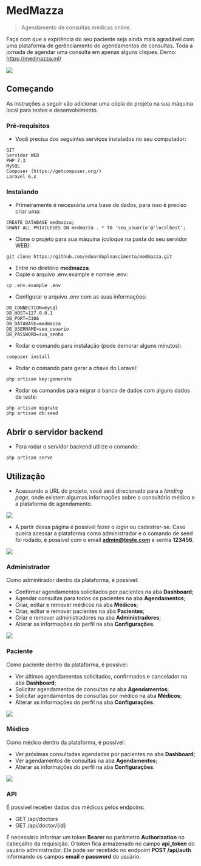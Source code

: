 # MedMazza
> Agendamento de consultas médicas online.

Faça com que a expriência do seu paciente seja ainda mais agradável com uma plataforma de gerênciamento de agendamentos de consultas. Toda a jornada de agendar uma consulta em apenas alguns cliques. Demo: https://medmazza.ml/

![](https://i.imgur.com/KbHcORs.png)

## Começando

As instruções a seguir vão adicionar uma cópia do projeto na sua máquina local para testes e desenvolvimento.

### Pré-requisitos

- Você precisa dos seguintes serviços instalados no seu computador:

```
GIT
Servidor WEB
PHP 7.3
MySQL
Composer (https://getcomposer.org/)
Laravel 6.x
```

### Instalando

- Primeiramente é necessária uma base de dados, para isso é preciso criar uma:

```
CREATE DATABASE medmazza;
GRANT ALL PRIVILEGES ON medmazza . * TO 'seu_usuario'@'localhost';
```

- Clone o projeto para sua máquina (coloque na pasta do seu servidor WEB):

```
git clone https://github.com/eduardoplnascimento/medmazza.git
```

- Entre no diretório **medmazza**.
- Copie o arquivo .env.example e nomeie .env:

```
cp .env.example .env
```

- Configurar o arquivo .env com as suas informações:

```
DB_CONNECTION=mysql
DB_HOST=127.0.0.1
DB_PORT=3306
DB_DATABASE=medmazza
DB_USERNAME=seu_usuario
DB_PASSWORD=sua_senha
```

- Rodar o comando para instalação (pode demorar alguns minutos):

```
composer install
```

- Rodar o comando para gerar a chave do Laravel:

```
php artisan key:generate
```

- Rodar os comandos para migrar o banco de dados com alguns dados de teste:

```
php artisan migrate
php artisan db:seed
```

## Abrir o servidor backend

- Para rodar o servidor backend utilize o comando:

```
php artisan serve
```

## Utilização

- Acessando a URL do projeto, você será direcionado para a *landing page*, onde existem algumas informações sobre o consultório médico e a plataforma de agendamento.

![](https://i.imgur.com/H1RqkLv.png)

- A partir dessa página é possível fazer o *login* ou cadastrar-se. Caso queira acessar a plataforma como administrador e o comando de seed foi rodado, é possível com o email **admin@teste.com** e senha **123456**.

![](https://i.imgur.com/ltjjyaC.png)

### Administrador

Como adminitrador dentro da plataforma, é possível:

- Confirmar agendamentos solicitados por pacientes na aba **Dashboard**;
- Agendar consultas para todos os pacientes na aba **Agendamentos**;
- Criar, editar e remover médicos na aba **Médicos**;
- Criar, editar e remover pacientes na aba **Pacientes**;
- Criar e remover administradores na aba **Administradores**;
- Alterar as informações do perfil na aba **Configurações**.

![](https://i.imgur.com/XYu78CF.png)

### Paciente

Como paciente dentro da plataforma, é possível:

- Ver últimos agendamentos solicitados, confirmados e cancelador na aba **Dashboard**;
- Solicitar agendamentos de consultas na aba **Agendamentos**;
- Solicitar agendamentos de consultas por médico na aba **Médicos**;
- Alterar as informações do perfil na aba **Configurações**.

![](https://i.imgur.com/azEluok.png)

### Médico

Como médico dentro da plataforma, é possível:

- Ver próximas consultadas agendadas por pacientes na aba **Dashboard**;
- Ver agendamentos de consultas na aba **Agendamentos**;
- Alterar as informações do perfil na aba **Configurações**.

![](https://i.imgur.com/mjQ7ihm.png)

### API

É possível receber dados dos médicos pelos endpoins:

- GET /api/doctors
- GET /api/doctor/{id}

É necessário informar um token **Bearer** no parâmetro **Authorization** no cabeçalho da requisição. O token fica armazenado no campo **api_token** do usuário administrador. Ele pode ser recebido no endpoint **POST /api/auth** informando os campos **email** e **password** do usuário.
